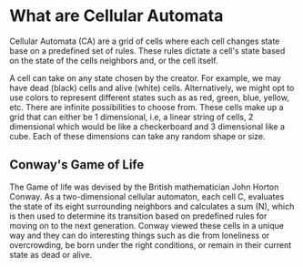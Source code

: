 # What are Cellular Automata
Cellular Automata (CA) are a grid of cells where each cell changes state base on a predefined set of rules. These rules dictate a cell's state based on the state of the cells neighbors and, or the cell itself. 

A cell can take on any state chosen by the creator. For example, we may have dead (black) cells and alive (white) cells. Alternatively, we might opt to use colors to represent different states such as as red, green, blue, yellow, etc. There are infinite possibilities to choose from. These cells make up a grid that can either be 1 dimensional, i.e, a linear string of cells, 2 dimensional which would be like a checkerboard and 3 dimensional like a cube. Each of these dimensions can take any random shape or size.

## Conway's Game of Life
The Game of life was devised by the British mathematician John Horton Conway. As a two-dimensional cellular automaton, each cell C, evaluates the state of its eight surrounding neighbors and calculates a sum \(N\), which is then used to determine its transition based on predefined rules for moving on to the next generation. Conway viewed these cells in a unique way and they can do interesting things such as die from loneliness or overcrowding, be born under the right conditions, or remain in their current state as dead or alive.

